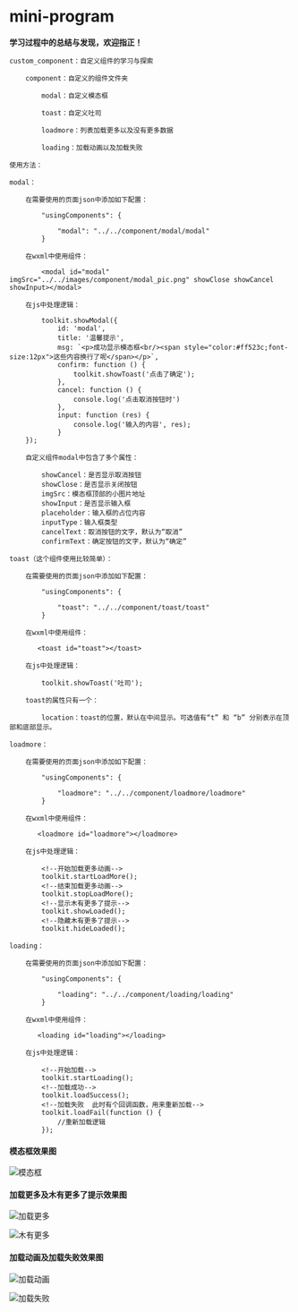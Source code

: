 # mini-program  

**学习过程中的总结与发现，欢迎指正！**  


```
custom_component：自定义组件的学习与探索 
        
    component：自定义的组件文件夹
           
        modal：自定义模态框 
        
        toast：自定义吐司
        
        loadmore：列表加载更多以及没有更多数据
        
        loading：加载动画以及加载失败
        
使用方法：

modal：
    
    在需要使用的页面json中添加如下配置：
    
        "usingComponents": {
   
            "modal": "../../component/modal/modal"
        }
        
    在wxml中使用组件：
    
        <modal id="modal" imgSrc="../../images/component/modal_pic.png" showClose showCancel showInput></modal>
        
    在js中处理逻辑：
    
        toolkit.showModal({
            id: 'modal',
            title: '温馨提示',
            msg: `<p>成功显示模态框<br/><span style="color:#ff523c;font-size:12px">这些内容换行了呢</span></p>`,
            confirm: function () {
                toolkit.showToast('点击了确定');
            },
            cancel: function () {
                console.log('点击取消按钮时')
            },
            input: function (res) {
                console.log('输入的内容', res);
            }
    });
    
    自定义组件modal中包含了多个属性： 
        
        showCancel：是否显示取消按钮
        showClose：是否显示关闭按钮
        imgSrc：模态框顶部的小图片地址
        showInput：是否显示输入框
        placeholder：输入框的占位内容
        inputType：输入框类型
        cancelText：取消按钮的文字，默认为“取消”
        confirmText：确定按钮的文字，默认为“确定”
        
toast（这个组件使用比较简单）：

    在需要使用的页面json中添加如下配置：
    
        "usingComponents": {
   
            "toast": "../../component/toast/toast"
        }
        
    在wxml中使用组件：
    
       <toast id="toast"></toast>
        
    在js中处理逻辑：
    
        toolkit.showToast('吐司');
        
    toast的属性只有一个：
        
        location：toast的位置，默认在中间显示。可选值有“t” 和 “b” 分别表示在顶部和底部显示。
        
loadmore：

    在需要使用的页面json中添加如下配置：
    
        "usingComponents": {
   
            "loadmore": "../../component/loadmore/loadmore"
        }
        
    在wxml中使用组件：
    
       <loadmore id="loadmore"></loadmore>
        
    在js中处理逻辑：
    
        <!--开始加载更多动画-->
        toolkit.startLoadMore();
        <!--结束加载更多动画-->
        toolkit.stopLoadMore();
        <!--显示木有更多了提示-->
        toolkit.showLoaded();
        <!--隐藏木有更多了提示-->
        toolkit.hideLoaded();
        
loading：

    在需要使用的页面json中添加如下配置：
    
        "usingComponents": {
   
            "loading": "../../component/loading/loading"
        }
        
    在wxml中使用组件：
    
       <loading id="loading"></loading>
        
    在js中处理逻辑：
    
        <!--开始加载-->
        toolkit.startLoading();
        <!--加载成功-->
        toolkit.loadSuccess();
        <!--加载失败  此时有个回调函数，用来重新加载-->
        toolkit.loadFail(function () {
            //重新加载逻辑
        });

```
#### 模态框效果图  

![模态框](http://oqt5xkoma.bkt.clouddn.com/%E6%A8%A1%E6%80%81%E6%A1%86.png)

#### 加载更多及木有更多了提示效果图

![加载更多](http://oqt5xkoma.bkt.clouddn.com/%E5%8A%A0%E8%BD%BD%E4%B8%AD.png)

![木有更多](http://oqt5xkoma.bkt.clouddn.com/%E6%9C%A8%E6%9C%89%E6%9B%B4%E5%A4%9A.png)

#### 加载动画及加载失败效果图

![加载动画](http://oqt5xkoma.bkt.clouddn.com/%E5%8A%A0%E8%BD%BD%E5%8A%A8%E7%94%BB.png)

![加载失败](http://oqt5xkoma.bkt.clouddn.com/%E5%8A%A0%E8%BD%BD%E5%A4%B1%E8%B4%A5.png)